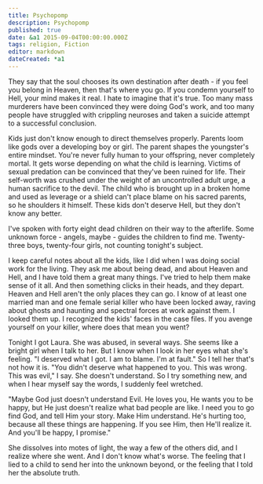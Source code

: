 ```yaml
---
title: Psychopomp
description: Psychopomp
published: true
date: &a1 2015-09-04T00:00:00.000Z
tags: religion, Fiction
editor: markdown
dateCreated: *a1
---
```


They say that the soul chooses its own destination after death - if you feel you belong in Heaven, then that's where you go. If you condemn yourself to Hell, your mind makes it real. I hate to imagine that it's true. Too many mass murderers have been convinced they were doing God's work, and too many people have struggled with crippling neuroses and taken a suicide attempt to a successful conclusion.

<!-- more -->

Kids just don't know enough to direct themselves properly. Parents loom like gods over a developing boy or girl. The parent shapes the youngster's entire mindset. You're never fully human to your offspring, never completely mortal. It gets worse depending on what the child is learning. Victims of sexual predation can be convinced that they've been ruined for life. Their self-worth was crushed under the weight of an uncontrolled adult urge, a human sacrifice to the devil. The child who is brought up in a broken home and used as leverage or a shield can't place blame on his sacred parents, so he shoulders it himself. These kids don't deserve Hell, but they don't know any better.

I've spoken with forty eight dead children on their way to the afterlife. Some unknown force - angels, maybe - guides the children to find me. Twenty-three boys, twenty-four girls, not counting tonight's subject.

I keep careful notes about all the kids, like I did when I was doing social work for the living. They ask me about being dead, and about Heaven and Hell, and I have told them a great many things. I've tried to help them make sense of it all. And then something clicks in their heads, and they depart. Heaven and Hell aren't the only places they can go. I know of at least one married man and one female serial killer who have been locked away, raving about ghosts and haunting and spectral forces at work against them. I looked them up. I recognized the kids' faces in the case files. If you avenge yourself on your killer, where does that mean you went?

Tonight I got Laura. She was abused, in several ways. She seems like a bright girl when I talk to her. But I know when I look in her eyes what she's feeling. "I deserved what I got. I am to blame. I'm at fault." So I tell her that's not how it is. "You didn't deserve what happened to you. This was wrong. This was evil," I say. She doesn't understand. So I try something new, and when I hear myself say the words, I suddenly feel wretched.

"Maybe God just doesn't understand Evil. He loves you, He wants you to be happy, but He just doesn't realize what bad people are like. I need you to go find God, and tell Him your story. Make Him understand. He's hurting too, because all these things are happening. If you see Him, then He'll realize it. And you'll be happy, I promise."

She dissolves into motes of light, the way a few of the others did, and I realize where she went. And I don't know what's worse. The feeling that I lied to a child to send her into the unknown beyond, or the feeling that I told her the absolute truth.
